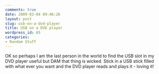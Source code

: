 ```yaml
---
comments: true
date: 2009-03-04 09:46:26
layout: post
slug: usb-on-a-dvd-player
title: USB on a DVD player
wordpress_id: 65
categories:
- Random Stuff
---
```


OK so perhaps I am the last person in the world to find the USB slot in my DVD player useful but DAM that thing is wicked. Stick in a USB stick filled with what ever you want and the DVD player reads and plays it - loving it!
